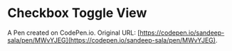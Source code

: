 # Checkbox Toggle View

A Pen created on CodePen.io. Original URL: [https://codepen.io/sandeep-sala/pen/MWvYJEG](https://codepen.io/sandeep-sala/pen/MWvYJEG).


